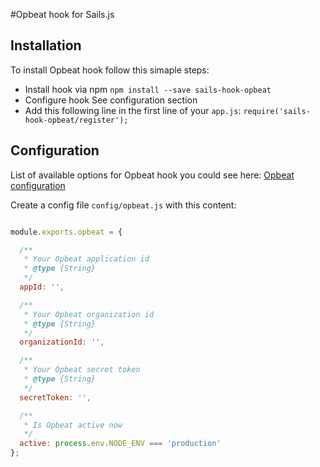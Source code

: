 #Opbeat hook for Sails.js

## Installation
To install Opbeat hook follow this simaple steps:

- Install hook via npm `npm install --save sails-hook-opbeat`
- Configure hook See configuration section
- Add this following line in the first line of your `app.js`: `require('sails-hook-opbeat/register');`

## Configuration

List of available options for Opbeat hook you could see here: [Opbeat configuration](https://github.com/opbeat/opbeat-node/#configuration)

Create a config file `config/opbeat.js` with this content:
```javascript

module.exports.opbeat = {

  /**
   * Your Opbeat application id
   * @type {String}
   */
  appId: '',

  /**
   * Your Opbeat organization id
   * @type {String}
   */
  organizationId: '',

  /**
   * Your Opbeat secret token
   * @type {String}
   */
  secretToken: '',

  /**
   * Is Opbeat active now
   */
  active: process.env.NODE_ENV === 'production'
};
```
